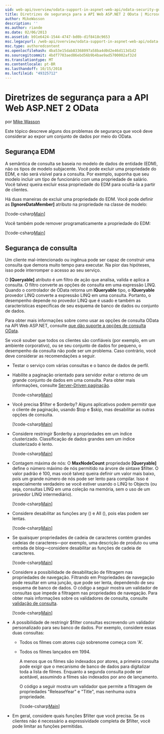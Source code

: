 ```yaml
---
uid: web-api/overview/odata-support-in-aspnet-web-api/odata-security-guidance
title: Diretrizes de segurança para a API Web ASP.NET 2 OData | Microsoft Docs
author: MikeWasson
description: ''
ms.author: riande
ms.date: 02/06/2013
ms.assetid: b91e6424-1544-4747-bd0b-d1f8418c9653
msc.legacyurl: /web-api/overview/odata-support-in-aspnet-web-api/odata-security-guidance
msc.type: authoredcontent
ms.openlocfilehash: 4ba53e15dab83368097a58ba4d0d2e46d113d1d2
ms.sourcegitcommit: 4bdf7703aed86ebd56b9b4bae9ad5700002af32d
ms.translationtype: MT
ms.contentlocale: pt-BR
ms.lasthandoff: 10/15/2018
ms.locfileid: "49325712"
---
```

<a name="security-guidance-for-aspnet-web-api-2-odata"></a>Diretrizes de segurança para a API Web ASP.NET 2 OData
====================
por [Mike Wasson](https://github.com/MikeWasson)

Este tópico descreve alguns dos problemas de segurança que você deve considerar ao expor um conjunto de dados por meio do OData.

## <a name="edm-security"></a>Segurança EDM

A semântica de consulta se baseia no modelo de dados de entidade (EDM), não os tipos de modelo subjacente. Você pode excluir uma propriedade do EDM, e não será visível para a consulta. Por exemplo, suponha que seu modelo incluir um tipo de funcionário com uma propriedade de salário. Você talvez queira excluir essa propriedade do EDM para ocultá-la a partir de clientes.

Há duas maneiras de excluir uma propriedade do EDM. Você pode definir as **[IgnoreDataMember]** atributo na propriedade na classe de modelo:

[!code-csharp[Main](odata-security-guidance/samples/sample1.cs)]

Você também pode remover programaticamente a propriedade do EDM:

[!code-csharp[Main](odata-security-guidance/samples/sample2.cs)]

## <a name="query-security"></a>Segurança de consulta

Um cliente mal-intencionado ou ingênua pode ser capaz de construir uma consulta que demora muito tempo para executar. Na pior das hipóteses, isso pode interromper o acesso ao seu serviço.

O **[Queryable]** atributo é um filtro de ação que analisa, valida e aplica a consulta. O filtro converte as opções de consulta em uma expressão LINQ. Quando o controlador de OData retorna um **IQueryable** tipo, o **IQueryable** provedor LINQ converte a expressão LINQ em uma consulta. Portanto, o desempenho depende no provedor LINQ que é usado e também as características específicas de seu esquema de banco de dados ou conjunto de dados.

Para obter mais informações sobre como usar as opções de consulta OData na API Web ASP.NET, consulte [que dão suporte a opções de consulta OData](supporting-odata-query-options.md).

Se você souber que todos os clientes são confiáveis (por exemplo, em um ambiente corporativo), ou se seu conjunto de dados for pequeno, o desempenho da consulta não pode ser um problema. Caso contrário, você deve considerar as recomendações a seguir.

- Testar o serviço com várias consultas e o banco de dados de perfil.
- Habilite a paginação orientado para servidor evitar o retorno de um grande conjunto de dados em uma consulta. Para obter mais informações, consulte [Server-Driven paginação](supporting-odata-query-options.md#server-paging). 

    [!code-csharp[Main](odata-security-guidance/samples/sample3.cs)]
- Você precisa $filter e $orderby? Alguns aplicativos podem permitir que o cliente de paginação, usando $top e $skip, mas desabilitar as outras opções de consulta. 

    [!code-csharp[Main](odata-security-guidance/samples/sample4.cs)]
- Considere restringir $orderby a propriedades em um índice clusterizado. Classificação de dados grandes sem um índice clusterizado é lento. 

    [!code-csharp[Main](odata-security-guidance/samples/sample5.cs)]
- Contagem máxima de nós: O **MaxNodeCount** propriedade **[Queryable]** define o número máximo de nós permitido na árvore de sintaxe $filter. O valor padrão é 100, mas você talvez queira definir um valor mais baixo, pois um grande número de nós pode ser lento para compilar. Isso é especialmente verdadeiro se você estiver usando o LINQ to Objects (ou seja, consultas LINQ em uma coleção na memória, sem o uso de um provedor LINQ intermediário). 

    [!code-csharp[Main](odata-security-guidance/samples/sample6.cs)]
- Considere desabilitar as funções any () e All (), pois elas podem ser lentas. 

    [!code-csharp[Main](odata-security-guidance/samples/sample7.cs)]
- Se quaisquer propriedades de cadeia de caracteres contém grandes cadeias de caracteres&#8212;por exemplo, uma descrição de produto ou uma entrada de blog&#8212;considere desabilitar as funções de cadeia de caracteres. 

    [!code-csharp[Main](odata-security-guidance/samples/sample8.cs)]
- Considere a possibilidade de desabilitação de filtragem nas propriedades de navegação. Filtrando em Propriedades de navegação pode resultar em uma junção, que pode ser lenta, dependendo de seu esquema de banco de dados. O código a seguir mostra um validador de consultas que impede a filtragem nas propriedades de navegação. Para obter mais informações sobre os validadores de consulta, consulte [validação de consulta](supporting-odata-query-options.md#query-validation). 

    [!code-csharp[Main](odata-security-guidance/samples/sample9.cs)]
- A possibilidade de restringir $filter consultas escrevendo um validador personalizado para seu banco de dados. Por exemplo, considere essas duas consultas: 

  - Todos os filmes com atores cujo sobrenome começa com 'A'.
  - Todos os filmes lançados em 1994.

    A menos que os filmes são indexados por atores, a primeira consulta pode exigir que o mecanismo de banco de dados para digitalizar toda a lista de filmes. Enquanto a segunda consulta pode ser aceitável, assumindo a filmes são indexados por ano de lançamento.

    O código a seguir mostra um validador que permite a filtragem de propriedades "ReleaseYear" e "Title", mas nenhuma outra propriedade.

    [!code-csharp[Main](odata-security-guidance/samples/sample10.cs)]
- Em geral, considere quais funções $filter que você precisa. Se os clientes não é necessário a expressividade completa de $filter, você pode limitar as funções permitidas.
